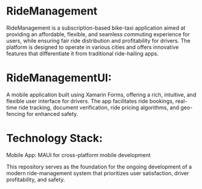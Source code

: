 # RideManagement
RideManagement is a subscription-based bike-taxi application aimed at providing an affordable, flexible, and seamless commuting experience for users, while ensuring fair ride distribution and profitability for drivers. The platform is designed to operate in various cities and offers innovative features that differentiate it from traditional ride-hailing apps.

# RideManagementUI: 
A mobile application built using Xamarin Forms, offering a rich, intuitive, and flexible user interface for drivers. The app facilitates ride bookings, real-time ride tracking, document verification, ride pricing algorithms, and geo-fencing for enhanced safety.

# Technology Stack:
Mobile App: MAUI for cross-platform mobile development

This repository serves as the foundation for the ongoing development of a modern ride-management system that prioritizes user satisfaction, driver profitability, and safety.
